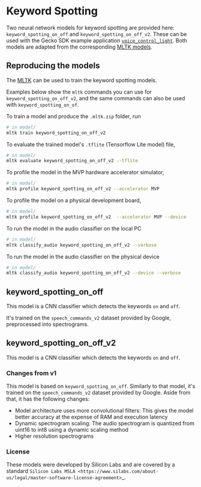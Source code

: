 # Keyword Spotting

Two neural network models for keyword spotting are provided here: `keyword_spotting_on_off` and `keyword_spotting_on_off_v2`. These can be used with the Gecko SDK example application [`voice_control_light`](https://github.com/SiliconLabs/gecko_sdk/tree/gsdk_4.1/app/common/example/voice_control_light). Both models are adapted from the corresponding [MLTK models](https://github.com/SiliconLabs/mltk/tree/master/mltk/models/siliconlabs).

## Reproducing the models

The [MLTK](https://siliconlabs.github.io/mltk/index.html) can be used to train the keyword spotting models.

Examples below show the `mltk` commands you can use for `keyword_spotting_on_off_v2`, and the same commands can also be used with `keyword_spotting_on_of`.

To train a model and produce the `.mltk.zip` folder, run

```sh
# in model/
mltk train keyword_spotting_on_off_v2
```

To evaluate the trained model's `.tflite` (Tensorflow Lite model) file,

```sh
# in model/
mltk evaluate keyword_spotting_on_off_v2 --tflite
```

To profile the model in the MVP hardware accelerator simulator,

```sh
# in model/
mltk profile keyword_spotting_on_off_v2 --accelerator MVP
```

To profile the model on a physical development board,

```sh
# in model/
mltk profile keyword_spotting_on_off_v2  --accelerator MVP --device
```

To run the model in the audio classifier on the local PC

```sh
# in model/
mltk classify_audio keyword_spotting_on_off_v2 --verbose
```

To run the model in the audio classifier on the physical device

```sh
# in model/
mltk classify_audio keyword_spotting_on_off_v2 --device --verbose
```

## keyword_spotting_on_off

This model is a CNN classifier which detects the keywords `on` and `off`.

It's trained on the `speech_commands_v2` dataset provided by Google, preprocessed into spectrograms.

## keyword_spotting_on_off_v2

This model is a CNN classifier which detects the keywords `on` and `off`.

### Changes from v1

This model is based on `keyword_spotting_on_off`. Similarly to that model, it's trained on the `speech_commands_v2` dataset provided by Google. Aside from that, it has the following changes:

- Model architecture uses more convolutional filters: This gives the model better accuracy at the expense of RAM and execution latency
- Dynamic spectrogram scaling: The audio spectrogram is quantized from uint16 to int8 using a dynamic scaling method
- Higher resolution spectrograms

### License

These models were developed by Silicon Labs and are covered by a standard
`Silicon Labs MSLA <https://www.silabs.com/about-us/legal/master-software-license-agreement>`_.
